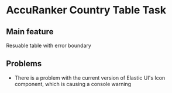 # AccuRanker Country Table Task
## Main feature
Resuable table with error boundary

## Problems
* There is a problem with the current version of Elastic UI's Icon component, which is causing a console warning

